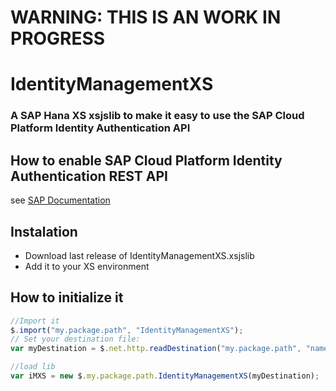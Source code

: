 # WARNING: THIS IS AN WORK IN PROGRESS

# IdentityManagementXS
### A SAP Hana XS xsjslib to make it easy to use the SAP Cloud Platform Identity Authentication API

## How to enable SAP Cloud Platform Identity Authentication REST API

see [SAP Documentation](https://help.sap.com/viewer/6d6d63354d1242d185ab4830fc04feb1/Cloud/en-US/e6bb70d5e43c4ff89ff700beb82b25fe.html)

## Instalation

- Download last release of IdentityManagementXS.xsjslib
- Add it to your XS environment

## How to initialize it
```javascript
//Import it
$.import("my.package.path", "IdentityManagementXS");
// Set your destination file:
var myDestination = $.net.http.readDestination("my.package.path", "name");

//load lib
var iMXS = new $.my.package.path.IdentityManagementXS(myDestination);
```
